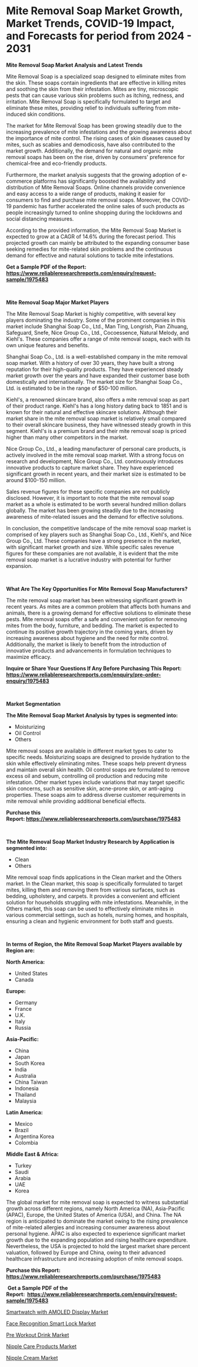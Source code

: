 <p><h1>Mite Removal Soap Market Growth, Market Trends, COVID-19 Impact, and Forecasts for period from 2024 - 2031</h1></p><p><strong>Mite Removal Soap Market Analysis and Latest Trends</strong></p>
<p><p>Mite Removal Soap is a specialized soap designed to eliminate mites from the skin. These soaps contain ingredients that are effective in killing mites and soothing the skin from their infestation. Mites are tiny, microscopic pests that can cause various skin problems such as itching, redness, and irritation. Mite Removal Soap is specifically formulated to target and eliminate these mites, providing relief to individuals suffering from mite-induced skin conditions.</p><p>The market for Mite Removal Soap has been growing steadily due to the increasing prevalence of mite infestations and the growing awareness about the importance of mite control. The rising cases of skin diseases caused by mites, such as scabies and demodicosis, have also contributed to the market growth. Additionally, the demand for natural and organic mite removal soaps has been on the rise, driven by consumers' preference for chemical-free and eco-friendly products.</p><p>Furthermore, the market analysis suggests that the growing adoption of e-commerce platforms has significantly boosted the availability and distribution of Mite Removal Soaps. Online channels provide convenience and easy access to a wide range of products, making it easier for consumers to find and purchase mite removal soaps. Moreover, the COVID-19 pandemic has further accelerated the online sales of such products as people increasingly turned to online shopping during the lockdowns and social distancing measures.</p><p>According to the provided information, the Mite Removal Soap Market is expected to grow at a CAGR of 14.6% during the forecast period. This projected growth can mainly be attributed to the expanding consumer base seeking remedies for mite-related skin problems and the continuous demand for effective and natural solutions to tackle mite infestations.</p></p>
<p><strong>Get a Sample PDF of the Report:&nbsp; <a href="https://www.reliableresearchreports.com/enquiry/request-sample/1975483">https://www.reliableresearchreports.com/enquiry/request-sample/1975483</a></strong></p>
<p>&nbsp;</p>
<p><strong>Mite Removal Soap Major Market Players</strong></p>
<p><p>The Mite Removal Soap Market is highly competitive, with several key players dominating the industry. Some of the prominent companies in this market include Shanghai Soap Co., Ltd., Man Ting, Longrish, Pian Zihuang, Safeguard, Snefe, Nice Group Co., Ltd., Cocoessence, Natural Melody, and Kiehl's. These companies offer a range of mite removal soaps, each with its own unique features and benefits.</p><p>Shanghai Soap Co., Ltd. is a well-established company in the mite removal soap market. With a history of over 30 years, they have built a strong reputation for their high-quality products. They have experienced steady market growth over the years and have expanded their customer base both domestically and internationally. The market size for Shanghai Soap Co., Ltd. is estimated to be in the range of $50-100 million.</p><p>Kiehl's, a renowned skincare brand, also offers a mite removal soap as part of their product range. Kiehl's has a long history dating back to 1851 and is known for their natural and effective skincare solutions. Although their market share in the mite removal soap market is relatively small compared to their overall skincare business, they have witnessed steady growth in this segment. Kiehl's is a premium brand and their mite removal soap is priced higher than many other competitors in the market.</p><p>Nice Group Co., Ltd., a leading manufacturer of personal care products, is actively involved in the mite removal soap market. With a strong focus on research and development, Nice Group Co., Ltd. continuously introduces innovative products to capture market share. They have experienced significant growth in recent years, and their market size is estimated to be around $100-150 million.</p><p>Sales revenue figures for these specific companies are not publicly disclosed. However, it is important to note that the mite removal soap market as a whole is estimated to be worth several hundred million dollars globally. The market has been growing steadily due to the increasing awareness of mite-related issues and the demand for effective solutions.</p><p>In conclusion, the competitive landscape of the mite removal soap market is comprised of key players such as Shanghai Soap Co., Ltd., Kiehl's, and Nice Group Co., Ltd. These companies have a strong presence in the market, with significant market growth and size. While specific sales revenue figures for these companies are not available, it is evident that the mite removal soap market is a lucrative industry with potential for further expansion.</p></p>
<p>&nbsp;</p>
<p><strong>What Are The Key Opportunities For Mite Removal Soap Manufacturers?</strong></p>
<p><p>The mite removal soap market has been witnessing significant growth in recent years. As mites are a common problem that affects both humans and animals, there is a growing demand for effective solutions to eliminate these pests. Mite removal soaps offer a safe and convenient option for removing mites from the body, furniture, and bedding. The market is expected to continue its positive growth trajectory in the coming years, driven by increasing awareness about hygiene and the need for mite control. Additionally, the market is likely to benefit from the introduction of innovative products and advancements in formulation techniques to maximize efficacy.</p></p>
<p><strong>Inquire or Share Your Questions If Any Before Purchasing This Report: <a href="https://www.reliableresearchreports.com/enquiry/pre-order-enquiry/1975483">https://www.reliableresearchreports.com/enquiry/pre-order-enquiry/1975483</a></strong></p>
<p>&nbsp;</p>
<p><strong>Market Segmentation</strong></p>
<p><strong>The Mite Removal Soap Market Analysis by types is segmented into:</strong></p>
<p><ul><li>Moisturizing</li><li>Oil Control</li><li>Others</li></ul></p>
<p><p>Mite removal soaps are available in different market types to cater to specific needs. Moisturizing soaps are designed to provide hydration to the skin while effectively eliminating mites. These soaps help prevent dryness and maintain overall skin health. Oil control soaps are formulated to remove excess oil and sebum, controlling oil production and reducing mite infestation. Other market types include variations that may target specific skin concerns, such as sensitive skin, acne-prone skin, or anti-aging properties. These soaps aim to address diverse customer requirements in mite removal while providing additional beneficial effects.</p></p>
<p><strong>Purchase this Report:&nbsp;<a href="https://www.reliableresearchreports.com/purchase/1975483">https://www.reliableresearchreports.com/purchase/1975483</a></strong></p>
<p>&nbsp;</p>
<p><strong>The Mite Removal Soap Market Industry Research by Application is segmented into:</strong></p>
<p><ul><li>Clean</li><li>Others</li></ul></p>
<p><p>Mite removal soap finds applications in the Clean market and the Others market. In the Clean market, this soap is specifically formulated to target mites, killing them and removing them from various surfaces, such as bedding, upholstery, and carpets. It provides a convenient and efficient solution for households struggling with mite infestations. Meanwhile, in the Others market, this soap can be used to effectively eliminate mites in various commercial settings, such as hotels, nursing homes, and hospitals, ensuring a clean and hygienic environment for both staff and guests.</p></p>
<p>&nbsp;</p>
<p><strong>In terms of Region, the Mite Removal Soap Market Players available by Region are:</strong></p>
<p>
    <p> <strong> North America: </strong>
        <ul>
            <li>United States</li>
            <li>Canada</li>
        </ul>
        </p> 
    <p> <strong> Europe: </strong>
        <ul>
            <li>Germany</li>
            <li>France</li>
            <li>U.K.</li>
            <li>Italy</li>
            <li>Russia</li>
        </ul>
        </p> 
    <p> <strong> Asia-Pacific: </strong>
        <ul>
            <li>China</li>
            <li>Japan</li>
            <li>South Korea</li>
            <li>India</li>
            <li>Australia</li>
            <li>China Taiwan</li>
            <li>Indonesia</li>
            <li>Thailand</li>
            <li>Malaysia</li>
        </ul>
        </p> 
    <p> <strong> Latin America: </strong>
        <ul>
            <li>Mexico</li>
            <li>Brazil</li>
            <li>Argentina Korea</li>
            <li>Colombia</li>
        </ul>
        </p> 
    <p> <strong> Middle East & Africa: </strong>
        <ul>
            <li>Turkey</li>
            <li>Saudi</li>
            <li>Arabia</li>
            <li>UAE</li>
            <li>Korea</li>
        </ul>
    </p>
    </p>
<p><p>The global market for mite removal soap is expected to witness substantial growth across different regions, namely North America (NA), Asia-Pacific (APAC), Europe, the United States of America (USA), and China. The NA region is anticipated to dominate the market owing to the rising prevalence of mite-related allergies and increasing consumer awareness about personal hygiene. APAC is also expected to experience significant market growth due to the expanding population and rising healthcare expenditure. Nevertheless, the USA is projected to hold the largest market share percent valuation, followed by Europe and China, owing to their advanced healthcare infrastructure and increasing adoption of mite removal soaps.</p></p>
<p><strong>Purchase this Report: <a href="https://www.reliableresearchreports.com/purchase/1975483">https://www.reliableresearchreports.com/purchase/1975483</a></strong></p>
<p>&nbsp;<strong>Get a Sample PDF of the Report:&nbsp;&nbsp;<a href="https://www.reliableresearchreports.com/enquiry/request-sample/1975483">https://www.reliableresearchreports.com/enquiry/request-sample/1975483</a></strong></p>
<p><strong></strong></p>
<p><p><a href="https://github.com/arionmp/Market-Research-Report-List-1/blob/main/smartwatch-with-amoled-display-market.md">Smartwatch with AMOLED Display Market</a></p><p><a href="https://github.com/kosella/Market-Research-Report-List-1/blob/main/face-recognition-smart-lock-market.md">Face Recognition Smart Lock Market</a></p><p><a href="https://github.com/johnbach50/Market-Research-Report-List-1/blob/main/pre-workout-drink-market.md">Pre Workout Drink Market</a></p><p><a href="https://github.com/bobicer/Market-Research-Report-List-1/blob/main/nipple-care-products-market.md">Nipple Care Products Market</a></p><p><a href="https://github.com/redneck06/Market-Research-Report-List-1/blob/main/nipple-cream-market.md">Nipple Cream Market</a></p></p>